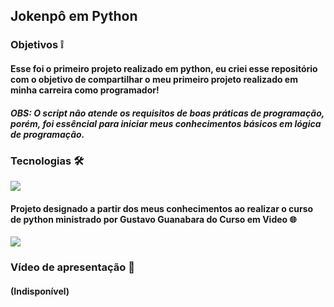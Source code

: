 ## Jokenpô em Python

### Objetivos ❕

#### Esse foi o primeiro projeto realizado em python, eu criei esse repositório com o objetivo de compartilhar o meu primeiro projeto realizado em minha carreira como programador!

##### OBS: O script não atende os requisitos de boas práticas de programação, porém, foi essêncial para iniciar meus conhecimentos básicos em lógica de programação.

### Tecnologias 🛠️

<div style="display: inline_block">
  <img src="https://img.shields.io/badge/Python-3776AB?style=for-the-badge&logo=python&logoColor=white">
</div>

#### Projeto designado a partir dos meus conhecimentos ao realizar o curso de python ministrado por Gustavo Guanabara do Curso em Video 🌐
<div style="display: inline_block">
  <a href="https://www.cursoemvideo.com/curso/python-3-mundo-1/"><img src="https://img.shields.io/badge/website-000000?style=for-the-badge&logo=About.me&logoColor=white"></a>
</div>

### Vídeo de apresentação  🎥
#### (Indisponível)


